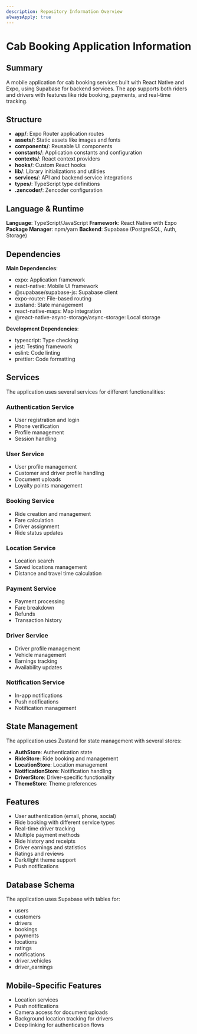 ```yaml
---
description: Repository Information Overview
alwaysApply: true
---
```


# Cab Booking Application Information

## Summary
A mobile application for cab booking services built with React Native and Expo, using Supabase for backend services. The app supports both riders and drivers with features like ride booking, payments, and real-time tracking.

## Structure
- **app/**: Expo Router application routes
- **assets/**: Static assets like images and fonts
- **components/**: Reusable UI components
- **constants/**: Application constants and configuration
- **contexts/**: React context providers
- **hooks/**: Custom React hooks
- **lib/**: Library initializations and utilities
- **services/**: API and backend service integrations
- **types/**: TypeScript type definitions
- **.zencoder/**: Zencoder configuration

## Language & Runtime
**Language**: TypeScript/JavaScript
**Framework**: React Native with Expo
**Package Manager**: npm/yarn
**Backend**: Supabase (PostgreSQL, Auth, Storage)

## Dependencies
**Main Dependencies**:
- expo: Application framework
- react-native: Mobile UI framework
- @supabase/supabase-js: Supabase client
- expo-router: File-based routing
- zustand: State management
- react-native-maps: Map integration
- @react-native-async-storage/async-storage: Local storage

**Development Dependencies**:
- typescript: Type checking
- jest: Testing framework
- eslint: Code linting
- prettier: Code formatting

## Services
The application uses several services for different functionalities:

### Authentication Service
- User registration and login
- Phone verification
- Profile management
- Session handling

### User Service
- User profile management
- Customer and driver profile handling
- Document uploads
- Loyalty points management

### Booking Service
- Ride creation and management
- Fare calculation
- Driver assignment
- Ride status updates

### Location Service
- Location search
- Saved locations management
- Distance and travel time calculation

### Payment Service
- Payment processing
- Fare breakdown
- Refunds
- Transaction history

### Driver Service
- Driver profile management
- Vehicle management
- Earnings tracking
- Availability updates

### Notification Service
- In-app notifications
- Push notifications
- Notification management

## State Management
The application uses Zustand for state management with several stores:

- **AuthStore**: Authentication state
- **RideStore**: Ride booking and management
- **LocationStore**: Location management
- **NotificationStore**: Notification handling
- **DriverStore**: Driver-specific functionality
- **ThemeStore**: Theme preferences

## Features
- User authentication (email, phone, social)
- Ride booking with different service types
- Real-time driver tracking
- Multiple payment methods
- Ride history and receipts
- Driver earnings and statistics
- Ratings and reviews
- Dark/light theme support
- Push notifications

## Database Schema
The application uses Supabase with tables for:
- users
- customers
- drivers
- bookings
- payments
- locations
- ratings
- notifications
- driver_vehicles
- driver_earnings

## Mobile-Specific Features
- Location services
- Push notifications
- Camera access for document uploads
- Background location tracking for drivers
- Deep linking for authentication flows